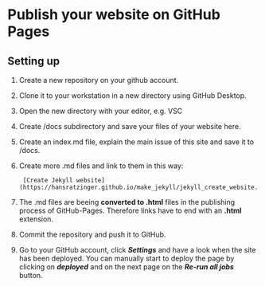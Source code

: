 # Publish your website on GitHub Pages

## Setting up

1. Create a new repository on your github account.

2. Clone it to your workstation in a new directory using GitHub Desktop.

3. Open the new directory with your editor, e.g. VSC

4. Create /docs subdirectory and save your files of your website here.

5. Create an index.md file, explain the main issue of this site and save it to /docs.

6. Create more .md files and link to them in this way:

        [Create Jekyll website](https://hansratzinger.github.io/make_jekyll/jekyll_create_website.html)

7. The .md files are beeing **converted to .html** files in the publishing process of GitHub-Pages. Therefore links have to end with an **.html** extension.

8. Commit the repository and push it to GitHub.

9. Go to your GitHub account, click ***Settings*** and have a look when the site has been deployed. You can manually start to deploy the page by clicking on ***deployed*** and on the next page on the ***Re-run all jobs*** button.
